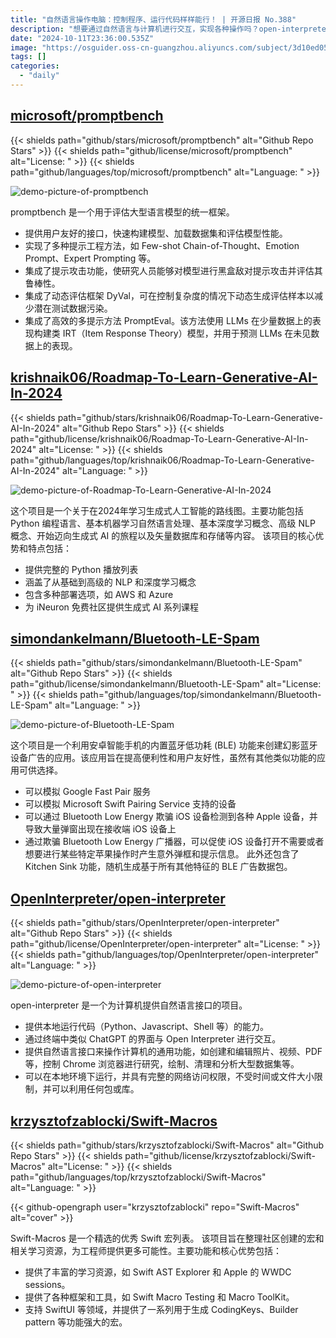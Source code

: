 ```yaml
---
title: "自然语言操作电脑：控制程序、运行代码样样能行！ | 开源日报 No.388"
description: "想要通过自然语言与计算机进行交互，实现各种操作吗？open-interpreter 项目为您提供了完美的解决方案！无论是运行代码、操作文件、控制浏览器，还是进行数据分析，open-interpreter 都能轻松胜任。"
date: "2024-10-11T23:36:00.535Z"
image: "https://osguider.oss-cn-guangzhou.aliyuncs.com/subject/3d10ed053a21b2f520b9bb774edacb94.png"
tags: []
categories:
  - "daily"
---
```


## [microsoft/promptbench](https://github.com/microsoft/promptbench)

{{< shields path="github/stars/microsoft/promptbench" alt="Github Repo Stars" >}} {{< shields path="github/license/microsoft/promptbench" alt="License: " >}} {{< shields path="github/languages/top/microsoft/promptbench" alt="Language: " >}}

![demo-picture-of-promptbench](https://static.osguider.com/subject/github/microsoft/promptbench/1cf38f0b28ec8bbbc951b33b21d35b1a.png)

promptbench 是一个用于评估大型语言模型的统一框架。

- 提供用户友好的接口，快速构建模型、加载数据集和评估模型性能。
- 实现了多种提示工程方法，如 Few-shot Chain-of-Thought、Emotion Prompt、Expert Prompting 等。
- 集成了提示攻击功能，使研究人员能够对模型进行黑盒敌对提示攻击并评估其鲁棒性。
- 集成了动态评估框架 DyVal，可在控制复杂度的情况下动态生成评估样本以减少潜在测试数据污染。
- 集成了高效的多提示方法 PromptEval。该方法使用 LLMs 在少量数据上的表现构建类 IRT（Item Response Theory）模型，并用于预测 LLMs 在未见数据上的表现。
  
## [krishnaik06/Roadmap-To-Learn-Generative-AI-In-2024](https://github.com/krishnaik06/Roadmap-To-Learn-Generative-AI-In-2024)

{{< shields path="github/stars/krishnaik06/Roadmap-To-Learn-Generative-AI-In-2024" alt="Github Repo Stars" >}} {{< shields path="github/license/krishnaik06/Roadmap-To-Learn-Generative-AI-In-2024" alt="License: " >}} {{< shields path="github/languages/top/krishnaik06/Roadmap-To-Learn-Generative-AI-In-2024" alt="Language: " >}}

![demo-picture-of-Roadmap-To-Learn-Generative-AI-In-2024](https://static.osguider.com/subject/github/krishnaik06/Roadmap-To-Learn-Generative-AI-In-2024/9b75602d561e7b0c37f04830d8d118e0.png)

这个项目是一个关于在2024年学习生成式人工智能的路线图。主要功能包括 Python 编程语言、基本机器学习自然语言处理、基本深度学习概念、高级 NLP 概念、开始迈向生成式 AI 的旅程以及矢量数据库和存储等内容。
该项目的核心优势和特点包括：

- 提供完整的 Python 播放列表
- 涵盖了从基础到高级的 NLP 和深度学习概念
- 包含多种部署选项，如 AWS 和 Azure
- 为 iNeuron 免费社区提供生成式 AI 系列课程
  
## [simondankelmann/Bluetooth-LE-Spam](https://github.com/simondankelmann/Bluetooth-LE-Spam)

{{< shields path="github/stars/simondankelmann/Bluetooth-LE-Spam" alt="Github Repo Stars" >}} {{< shields path="github/license/simondankelmann/Bluetooth-LE-Spam" alt="License: " >}} {{< shields path="github/languages/top/simondankelmann/Bluetooth-LE-Spam" alt="Language: " >}}

![demo-picture-of-Bluetooth-LE-Spam](https://static.osguider.com/subject/github/simondankelmann/Bluetooth-LE-Spam/a9d95890a31ada1372b1d171e6cc4e8c.jpeg)

这个项目是一个利用安卓智能手机的内置蓝牙低功耗 (BLE) 功能来创建幻影蓝牙设备广告的应用。该应用旨在提高便利性和用户友好性，虽然有其他类似功能的应用可供选择。

- 可以模拟 Google Fast Pair 服务
- 可以模拟 Microsoft Swift Pairing Service 支持的设备
- 可以通过 Bluetooth Low Energy 欺骗 iOS 设备检测到各种 Apple 设备，并导致大量弹窗出现在接收端 iOS 设备上
- 通过欺骗 Bluetooth Low Energy 广播器，可以促使 iOS 设备打开不需要或者想要进行某些特定苹果操作时产生意外弹框和提示信息。
此外还包含了 Kitchen Sink 功能，随机生成基于所有其他特征的 BLE 广告数据包。
  
## [OpenInterpreter/open-interpreter](https://github.com/OpenInterpreter/open-interpreter)

{{< shields path="github/stars/OpenInterpreter/open-interpreter" alt="Github Repo Stars" >}} {{< shields path="github/license/OpenInterpreter/open-interpreter" alt="License: " >}} {{< shields path="github/languages/top/OpenInterpreter/open-interpreter" alt="Language: " >}}

![demo-picture-of-open-interpreter](https://osguider.oss-cn-guangzhou.aliyuncs.com/subject/5a16777e27821443824b139c99582c1c.png)

open-interpreter 是一个为计算机提供自然语言接口的项目。

- 提供本地运行代码（Python、Javascript、Shell 等）的能力。
- 通过终端中类似 ChatGPT 的界面与 Open Interpreter 进行交互。
- 提供自然语言接口来操作计算机的通用功能，如创建和编辑照片、视频、PDF 等，控制 Chrome 浏览器进行研究，绘制、清理和分析大型数据集等。
- 可以在本地环境下运行，并具有完整的网络访问权限，不受时间或文件大小限制，并可以利用任何包或库。
  
## [krzysztofzablocki/Swift-Macros](https://github.com/krzysztofzablocki/Swift-Macros)

{{< shields path="github/stars/krzysztofzablocki/Swift-Macros" alt="Github Repo Stars" >}} {{< shields path="github/license/krzysztofzablocki/Swift-Macros" alt="License: " >}} {{< shields path="github/languages/top/krzysztofzablocki/Swift-Macros" alt="Language: " >}}

{{< github-opengraph user="krzysztofzablocki" repo="Swift-Macros" alt="cover" >}}

Swift-Macros 是一个精选的优秀 Swift 宏列表。
该项目旨在整理社区创建的宏和相关学习资源，为工程师提供更多可能性。主要功能和核心优势包括：

- 提供了丰富的学习资源，如 Swift AST Explorer 和 Apple 的 WWDC sessions。
- 提供了各种框架和工具，如 Swift Macro Testing 和 Macro ToolKit。
- 支持 SwiftUI 等领域，并提供了一系列用于生成 CodingKeys、Builder pattern 等功能强大的宏。
  
